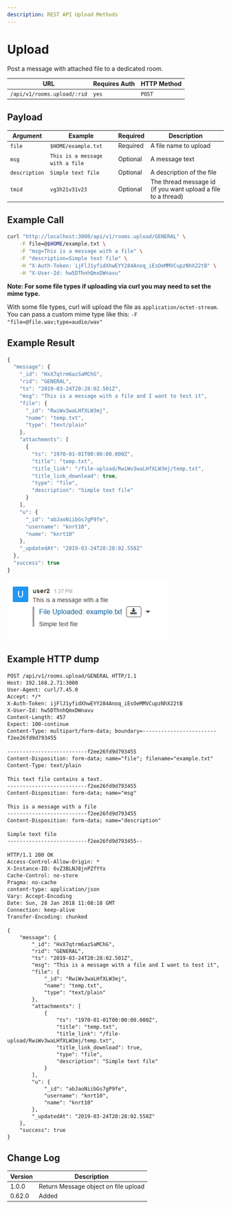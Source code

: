 ```yaml
---
description: REST API Upload Methods
---
```


# Upload

Post a message with attached file to a dedicated room.

| URL                         | Requires Auth | HTTP Method |
| --------------------------- | ------------- | ----------- |
| `/api/v1/rooms.upload/:rid` | `yes`         | `POST`      |

## Payload

| Argument      | Example                         | Required | Description                                                   |
| ------------- | ------------------------------- | -------- | ------------------------------------------------------------- |
| `file`        | `$HOME/example.txt`             | Required | A file name to upload                                         |
| `msg`         | `This is a message with a file` | Optional | A message text                                                |
| `description` | `Simple text file`              | Optional | A description of the file                                     |
| `tmid`        | `vg3h21v31v23`                  | Optional | The thread message id (if you want upload a file to a thread) |

## Example Call

```bash
curl "http://localhost:3000/api/v1/rooms.upload/GENERAL" \
    -F file=@$HOME/example.txt \
    -F "msg=This is a message with a file" \
    -F "description=Simple text file" \
    -H "X-Auth-Token: ijFlJ1yfidXhwEYY284Anoq_iEsOeMMVCupzNhX22tB" \
    -H "X-User-Id: hw5DThnhQmxDWnavu"
```

**Note: For some file types if uploading via curl you may need to set the mime type.**

With some file types, curl will upload the file as `application/octet-stream`. You can pass a custom mime type like this: `-F "file=@file.wav;type=audio/wav"`

## Example Result

```javascript
{
  "message": {
    "_id": "HxX7qtrm6azSaMChG",
    "rid": "GENERAL",
    "ts": "2019-03-24T20:28:02.501Z",
    "msg": "This is a message with a file and I want to test it",
    "file": {
      "_id": "RwiWv3waLHfXLW3mj",
      "name": "temp.txt",
      "type": "text/plain"
    },
    "attachments": [
      {
        "ts": "1970-01-01T00:00:00.000Z",
        "title": "temp.txt",
        "title_link": "/file-upload/RwiWv3waLHfXLW3mj/temp.txt",
        "title_link_download": true,
        "type": "file",
        "description": "Simple text file"
      }
    ],
    "u": {
      "_id": "abJaoNiibGs7gP9fe",
      "username": "knrt10",
      "name": "knrt10"
    },
    "_updatedAt": "2019-03-24T20:28:02.558Z"
  },
  "success": true
}
```

![A picture with a message](../../../../.gitbook/assets/example.png)

## Example HTTP dump

```
POST /api/v1/rooms.upload/GENERAL HTTP/1.1
Host: 192.168.2.71:3000
User-Agent: curl/7.45.0
Accept: */*
X-Auth-Token: ijFlJ1yfidXhwEYY284Anoq_iEsOeMMVCupzNhX22tB
X-User-Id: hw5DThnhQmxDWnavu
Content-Length: 457
Expect: 100-continue
Content-Type: multipart/form-data; boundary=------------------------f2ee26fd9d793455

--------------------------f2ee26fd9d793455
Content-Disposition: form-data; name="file"; filename="example.txt"
Content-Type: text/plain

This text file contains a text.
--------------------------f2ee26fd9d793455
Content-Disposition: form-data; name="msg"

This is a message with a file
--------------------------f2ee26fd9d793455
Content-Disposition: form-data; name="description"

Simple text file
--------------------------f2ee26fd9d793455--

HTTP/1.1 200 OK
Access-Control-Allow-Origin: *
X-Instance-ID: 6vZ3BLNJ8jnPZfYYx
Cache-Control: no-store
Pragma: no-cache
content-type: application/json
Vary: Accept-Encoding
Date: Sun, 28 Jan 2018 11:08:18 GMT
Connection: keep-alive
Transfer-Encoding: chunked

{
    "message": {
        "_id": "HxX7qtrm6azSaMChG",
        "rid": "GENERAL",
        "ts": "2019-03-24T20:28:02.501Z",
        "msg": "This is a message with a file and I want to test it",
        "file": {
            "_id": "RwiWv3waLHfXLW3mj",
            "name": "temp.txt",
            "type": "text/plain"
        },
        "attachments": [
            {
                "ts": "1970-01-01T00:00:00.000Z",
                "title": "temp.txt",
                "title_link": "/file-upload/RwiWv3waLHfXLW3mj/temp.txt",
                "title_link_download": true,
                "type": "file",
                "description": "Simple text file"
            }
        ],
        "u": {
            "_id": "abJaoNiibGs7gP9fe",
            "username": "knrt10",
            "name": "knrt10"
        },
        "_updatedAt": "2019-03-24T20:28:02.558Z"
    },
    "success": true
}
```

## Change Log

| Version | Description                          |
| ------- | ------------------------------------ |
| 1.0.0   | Return Message object on file upload |
| 0.62.0  | Added                                |
